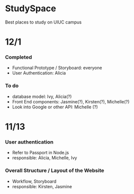 # StudySpace
Best places to study on UIUC campus

# 12/1
### Completed
- Functional Prototype / Storyboard: everyone
- User Authentication: Alicia

### To do
- database model: Ivy, Alicia(?)
- Front End components: Jasmine(?), Kirsten(?), Michelle(?)
- Look into Google or other API: Michelle (?)

# 11/13
### User authentication
- Refer to Passport in Node.js
- responsible: Alicia, Michelle, Ivy
### Overall Structure / Layout of the Website
- Workflow, Storyboard
- responsible: Kirsten, Jasmine

